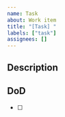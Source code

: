 ```yaml
---
name: Task
about: Work item
title: "[Task] "
labels: ["task"]
assignees: []
---
```


## Description

## DoD
- [ ] 
